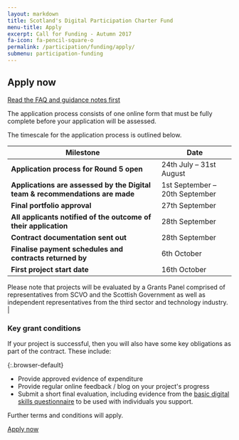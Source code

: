 ```yaml
---
layout: markdown
title: Scotland's Digital Participation Charter Fund
menu-title: Apply
excerpt: Call for Funding - Autumn 2017
fa-icon: fa-pencil-square-o
permalink: /participation/funding/apply/
submenu: participation-funding
---
```


## Apply now

<a href="/participation/funding/faq/" class="btn btn-primary blue darken-4 white-text">Read the FAQ and guidance notes first</a>

The application process consists of one online form that must be fully complete before your application will be assessed.

The timescale for the application process is outlined below.

| Milestone | Date |
|-----------|------|
| **Application process for Round 5 open** | 24th July – 31st August |
| **Applications are assessed by the Digital team & recommendations are made** | 1st September – 20th September |
| **Final portfolio approval** | 27th September |
| **All applicants notified of the outcome of their application** | 28th September |
| **Contract documentation sent out** | 28th September |
| **Finalise payment schedules and contracts returned by** | 6th October |
| **First project start date** | 16th October |

Please note that projects will be evaluated by a Grants Panel comprised of representatives from SCVO and the Scottish Government as well as independent representatives from the third sector and technology industry. |

### Key grant conditions

If your project is successful, then you will also have some key obligations as part of the contract. These include:

{:.browser-default}
* Provide approved evidence of expenditure
* Provide regular online feedback / blog on your project's progress
* Submit a short final evaluation, including evidence from the [basic digital skills questionnaire](/participation/basic-digital-skills/questionnaire) to be used with individuals you support.

Further terms and conditions will apply.

<div class="section headingless">
    <a href="/participation/funding/application-form/" class="btn btn-primary blue darken-4 white-text right">
        <i class="fa fa-pull-right fa-pencil"></i>
        Apply now
    </a>
</div>
